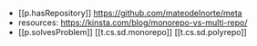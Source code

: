 

- [[p.hasRepository]] https://github.com/mateodelnorte/meta
- resources:  https://kinsta.com/blog/monorepo-vs-multi-repo/
- [[p.solvesProblem]] [[t.cs.sd.monorepo]] [[t.cs.sd.polyrepo]]
